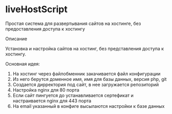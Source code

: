 # liveHostScript
Простая система для развертывания сайтов на хостинге, без предоставления доступа к хостингу

Описание

Установка и настройка сайтов на хостинг, без представления доступа к хостингу.

Основная идея:

1) На хостинг через файлобменник закачивается файл конфигурации
2) Из него берутся доменное имя, имя для базы данных, версия php, git
3) Создается дирректория под сайт, в нее загружается репозиторий
4) Настройка nginx для 80 порта
5) Если сайт пингуется до устанавливается сертефикат и настраивается nginx для 443 порта
6) На email указанный в конфиге высылаются настройки к базе данных

